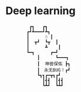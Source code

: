 # Deep learning
             ┏┓   ┏┓
            ┏┛┻━━━┛┻┓
            ┃      ☃ ┃
            ┃  ┳┛  ┗┳  ┃
            ┃      ┻    ┃
            ┗━┓      ┏━┛
                ┃      ┗━━━┓
                ┃  神兽保佑 ┣┓
                ┃　永无BUG！┏┛
                ┗┓┓┏━┳┓┏┛
                  ┃┫┫  ┃┫┫
                  ┗┻┛  ┗┻┛
